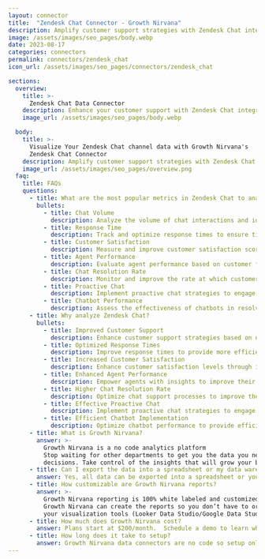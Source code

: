 ```yaml
---
layout: connector
title:  "Zendesk Chat Connector - Growth Nirvana"
description: Amplify customer support strategies with Zendesk Chat integration, gaining actionable insights from chat data analysis.
image: /assets/images/seo_pages/body.webp
date: 2023-08-17
categories: connectors
permalink: connectors/zendesk_chat
icon_url: /assets/images/seo_pages/connectors/zendesk_chat

sections:
  overview:
    title: >-
      Zendesk Chat Data Connector
    description: Enhance your customer support with Zendesk Chat integration. Seamlessly integrate chat data into your marketing analytics, enabling better understanding of customer interactions and support performance.
    image_url: /assets/images/seo_pages/body.webp

  body:
    title: >-
      Visualize Your Zendesk Chat channel data with Growth Nirvana's
      Zendesk Chat Connector
    description: Amplify customer support strategies with Zendesk Chat integration, gaining actionable insights from chat data analysis.
    image_url: /assets/images/seo_pages/overview.png
  faq:
    title: FAQs
    questions:
      - title: What are the most popular metrics in Zendesk Chat to analyze?
        bullets:
          - title: Chat Volume
            description: Analyze the volume of chat interactions and identify peak times for better resource allocation.
          - title: Response Time
            description: Track and optimize response times to ensure timely and efficient customer support.
          - title: Customer Satisfaction
            description: Measure and improve customer satisfaction scores through chat feedback and surveys.
          - title: Agent Performance
            description: Evaluate agent performance based on customer feedback, resolution time, and customer ratings.
          - title: Chat Resolution Rate
            description: Monitor and improve the rate at which customer issues are resolved through chat support.
          - title: Proactive Chat
            description: Implement proactive chat strategies to engage customers and improve conversion rates.
          - title: Chatbot Performance
            description: Assess the effectiveness of chatbots in resolving customer queries and providing efficient self-service.
      - title: Why analyze Zendesk Chat?
        bullets:
          - title: Improved Customer Support
            description: Enhance customer support strategies based on data-driven insights from chat analytics.
          - title: Optimized Response Times
            description: Improve response times to provide more efficient and timely customer support.
          - title: Increased Customer Satisfaction
            description: Enhance customer satisfaction levels through improved chat interactions and resolutions.
          - title: Enhanced Agent Performance
            description: Empower agents with insights to improve their performance and deliver better support experiences.
          - title: Higher Chat Resolution Rate
            description: Optimize chat support processes to improve the rate at which customer issues are resolved.
          - title: Effective Proactive Chat
            description: Implement proactive chat strategies to engage customers and boost conversion rates.
          - title: Efficient Chatbot Implementation
            description: Optimize chatbot performance to provide efficient self-service options for customers.
      - title: What is Growth Nirvana?
        answer: >-
          Growth Nirvana is a no code analytics platform 
          Stop waiting for other departments to get you the data you need to make critical business 
          decisions. Take control of the insights that will grow your business.
      - title: Can I export the data into a spreadsheet or my data warehouse?
        answer: Yes, all data can be exported into a spreadsheet or your data warehouse (Google BigQuery, AWS, Snowflake, Azure, etc)
      - title: How customizable are Growth Nirvana reports?
        answer: >-
          Growth Nirvana reporting is 100% white labeled and customized to your specifications.
          Growth Nirvana can create the reports so you don’t have to or you can connect
          your visualization tools (Looker Data Studio/Google Data Studio, Tableau, PowerBI, etc) to Growth Nirvana.
      - title: How much does Growth Nirvana cost?
        answer: Plans start at $200/month.  Schedule a demo to learn what plan is best for you.
      - title: How long does it take to setup?
        answer: Growth Nirvana data connectors are no code so setup only requires a few clicks.
---
```

